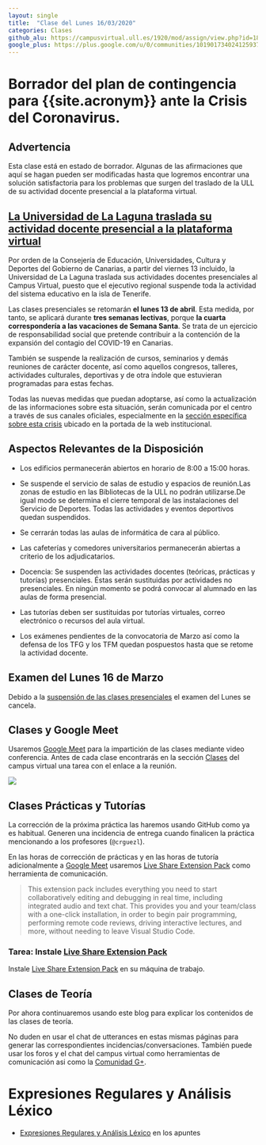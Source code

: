 ```yaml
---
layout: single
title:  "Clase del Lunes 16/03/2020"
categories: Clases
github_alu: https://campusvirtual.ull.es/1920/mod/assign/view.php?id=187733
google_plus: https://plus.google.com/u/0/communities/101901734024125937720
---
```


# Borrador del plan de contingencia para {{site.acronym}} ante la Crisis del Coronavirus. 

## Advertencia

Esta clase está en estado de borrador. Algunas de las afirmaciones 
que aquí se hagan pueden ser modificadas hasta que logremos encontrar una solución satisfactoria para los problemas que surgen del traslado de la ULL de su actividad docente presencial a la plataforma virtual.


## [La Universidad de La Laguna traslada su actividad docente presencial a la plataforma virtual](https://www.ull.es/portal/noticias/2020/ull-traslada-docencia-plataforma-virtual/)

Por orden de la Consejería de Educación, Universidades, Cultura y Deportes del Gobierno de Canarias, a partir del viernes 13 incluido, la Universidad de La Laguna traslada sus actividades docentes presenciales al Campus Virtual, puesto que el ejecutivo regional suspende toda la actividad del sistema educativo en la isla de Tenerife.

Las clases presenciales se retomarán **el lunes 13 de abril**. Esta medida, por tanto, se aplicará durante **tres semanas lectivas**, porque **la cuarta correspondería a las vacaciones de Semana Santa**. Se trata de un ejercicio de responsabilidad social que pretende contribuir a la contención de la expansión del contagio del COVID-19 en Canarias.

También se suspende la realización de cursos, seminarios y demás reuniones de carácter docente, así como aquellos congresos, talleres, actividades culturales, deportivas y de otra índole que estuvieran programadas para estas fechas.

Todas las nuevas medidas que puedan adoptarse, así como la actualización de las informaciones sobre esta situación, serán comunicada por el centro a través de sus canales oficiales, especialmente en la [sección específica sobre esta crisis](https://www.ull.es/coronavirus/) ubicado en la portada de la web institucional.

## Aspectos Relevantes de la Disposición

* Los edificios permanecerán abiertos en horario de 8:00 a 15:00 horas.

* Se suspende el servicio de salas de estudio y espacios de reunión.Las zonas de estudio en las Bibliotecas de la ULL no podrán utilizarse.De igual modo se determina el cierre temporal de las instalaciones del Servicio de Deportes. Todas las actividades y eventos deportivos quedan suspendidos.
* Se cerrarán todas las aulas de informática de cara al público.
* Las cafeterías y comedores universitarios permanecerán abiertas a criterio de los adjudicatarios.
* Docencia:  Se suspenden las actividades docentes (teóricas, prácticas y tutorías) presenciales. Éstas serán
sustituidas por actividades no presenciales. En ningún momento se podrá convocar al alumnado en las
aulas de forma presencial.
* Las tutorías deben ser sustituidas por tutorías virtuales, correo electrónico o recursos del aula virtual.
* Los exámenes pendientes de la convocatoria de Marzo así como la defensa de los TFG y los TFM
quedan pospuestos hasta que se retome la actividad docente.

## Examen del Lunes 16 de Marzo

Debido a la [suspensión de las clases presenciales](https://www.ull.es/portal/noticias/2020/ull-traslada-docencia-plataforma-virtual/) el examen del Lunes se cancela.

## Clases y Google Meet

Usaremos [Google Meet](https://meet.google.com/) para la impartición de las clases mediante video conferencia. Antes de cada clase encontrarás en la sección [Clases]({{site.campus_virtual}}#section-9) del campus virtual 
una tarea con el enlace a la reunión.

![]({{site.baseurl}}/assets/images/google-meet-example.png)


## Clases Prácticas y Tutorías

La corrección de la próxima práctica las haremos usando GitHub como ya es habitual.
Generen una incidencia de entrega cuando finalicen la práctica mencionando a los profesores (`@crguezl`). 

En las horas de corrección de prácticas y en las horas de tutoría  adicionalmente a [Google Meet](https://meet.google.com/)  usaremos
[Live Share Extension Pack](https://marketplace.visualstudio.com/items?itemName=MS-vsliveshare.vsliveshare-pack) como herramienta de comunicación.

> This extension pack includes everything you need to start collaboratively editing and debugging in real time, including integrated audio and text chat. This provides you and your team/class with a one-click installation, in order to begin pair programming, performing remote code reviews, driving interactive lectures, and more, without needing to leave Visual Studio Code.

### Tarea: Instale [Live Share Extension Pack](https://marketplace.visualstudio.com/items?itemName=MS-vsliveshare.vsliveshare-pack)

Instale [Live Share Extension Pack](https://marketplace.visualstudio.com/items?itemName=MS-vsliveshare.vsliveshare-pack) en su máquina de trabajo.

## Clases de Teoría

Por ahora continuaremos usando este blog para explicar los contenidos de las clases de teoría.

No duden en usar el chat de utterances en estas mismas páginas para generar las correspondientes incidencias/conversaciones. 
También puede usar los foros y el chat del campus virtual como herramientas de comunicación asi como la [Comunidad G+]({{site.google_plus}}).

# Expresiones Regulares y Análisis Léxico

* [Expresiones Regulares y Análisis Léxico](http://localhost:8082/introduccion/tema2-expresiones-regulares-y-analisis-lexico/) en los apuntes

<!--

## Promises

### Promise Chaining

* [Promise Chaining](https://javascript.info/promise-chaining)
* [tema2-async/exercises/promises/promise-chaining/](https://github.com/ULL-MII-SYTWS-1920/ull-mii-sytws-1920.github.io/blob/master/tema2-async/exercises/promises/promise-chaining/)
* [Promises chaining fetch]({{site.baseurl}}/tema2-async/promises-chaining-fetch-example)

### Error handling with promises

* [Error handling with promises](https://javascript.info/promise-error-handling)

```
[~/.../exception-inside-promise(master)]$ pwd -P
/Users/casiano/campus-virtual/1920/pl1920/apuntes/tema1-introduccion-a-javascript/event-loop/exercises/promises/exception-inside-promise
```

[Exercises: Exceptions and Promises](https://github.com/ULL-MII-SYTWS-1920/ull-mii-sytws-1920.github.io/tree/master/tema2-async/exercises/promises/exception-inside-promise)

### Promise API

* [Promise API](https://javascript.info/promise-api)

## Práctica: p3-t2-handling-events

* [Descripción de la Práctica]({{site.baseurl}}/tema2-async/practicas/p3-t2-handling-events/index.html)

## Node.js EventEmitters

* [Node.js EventEmitters]({{site.baseurl}}/tema2-async/event-emitter.html)

## Streams

* [Streams]({{site.baseurl}}/tema1-introduccion/streams)

## Processes

* [Node.js Child Processes]({{site.baseurl}}/tema2-async/processes)

-->